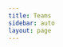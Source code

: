 ```yaml
---
title: Teams
sidebar: auto
layout: page
---
```


<script setup>
import {
  VPTeamPage,
  VPTeamPageTitle,
  VPTeamMembers
} from 'vitepress/theme'

const reddit = '<svg role="img" viewBox="0 0 24 24" xmlns="http://www.w3.org/2000/svg"><title>Reddit</title><path d="M12 0A12 12 0 0 0 0 12a12 12 0 0 0 12 12 12 12 0 0 0 12-12A12 12 0 0 0 12 0zm5.01 4.744c.688 0 1.25.561 1.25 1.249a1.25 1.25 0 0 1-2.498.056l-2.597-.547-.8 3.747c1.824.07 3.48.632 4.674 1.488.308-.309.73-.491 1.207-.491.968 0 1.754.786 1.754 1.754 0 .716-.435 1.333-1.01 1.614a3.111 3.111 0 0 1 .042.52c0 2.694-3.13 4.87-7.004 4.87-3.874 0-7.004-2.176-7.004-4.87 0-.183.015-.366.043-.534A1.748 1.748 0 0 1 4.028 12c0-.968.786-1.754 1.754-1.754.463 0 .898.196 1.207.49 1.207-.883 2.878-1.43 4.744-1.487l.885-4.182a.342.342 0 0 1 .14-.197.35.35 0 0 1 .238-.042l2.906.617a1.214 1.214 0 0 1 1.108-.701zM9.25 12C8.561 12 8 12.562 8 13.25c0 .687.561 1.248 1.25 1.248.687 0 1.248-.561 1.248-1.249 0-.688-.561-1.249-1.249-1.249zm5.5 0c-.687 0-1.248.561-1.248 1.25 0 .687.561 1.248 1.249 1.248.688 0 1.249-.561 1.249-1.249 0-.687-.562-1.249-1.25-1.249zm-5.466 3.99a.327.327 0 0 0-.231.094.33.33 0 0 0 0 .463c.842.842 2.484.913 2.961.913.477 0 2.105-.056 2.961-.913a.361.361 0 0 0 .029-.463.33.33 0 0 0-.464 0c-.547.533-1.684.73-2.512.73-.828 0-1.979-.196-2.512-.73a.326.326 0 0 0-.232-.095z"/></svg>'

const discord = '<svg role="img" viewBox="0 0 24 24" xmlns="http://www.w3.org/2000/svg"><title>Discord</title><path d="M20.317 4.3698a19.7913 19.7913 0 00-4.8851-1.5152.0741.0741 0 00-.0785.0371c-.211.3753-.4447.8648-.6083 1.2495-1.8447-.2762-3.68-.2762-5.4868 0-.1636-.3933-.4058-.8742-.6177-1.2495a.077.077 0 00-.0785-.037 19.7363 19.7363 0 00-4.8852 1.515.0699.0699 0 00-.0321.0277C.5334 9.0458-.319 13.5799.0992 18.0578a.0824.0824 0 00.0312.0561c2.0528 1.5076 4.0413 2.4228 5.9929 3.0294a.0777.0777 0 00.0842-.0276c.4616-.6304.8731-1.2952 1.226-1.9942a.076.076 0 00-.0416-.1057c-.6528-.2476-1.2743-.5495-1.8722-.8923a.077.077 0 01-.0076-.1277c.1258-.0943.2517-.1923.3718-.2914a.0743.0743 0 01.0776-.0105c3.9278 1.7933 8.18 1.7933 12.0614 0a.0739.0739 0 01.0785.0095c.1202.099.246.1981.3728.2924a.077.077 0 01-.0066.1276 12.2986 12.2986 0 01-1.873.8914.0766.0766 0 00-.0407.1067c.3604.698.7719 1.3628 1.225 1.9932a.076.076 0 00.0842.0286c1.961-.6067 3.9495-1.5219 6.0023-3.0294a.077.077 0 00.0313-.0552c.5004-5.177-.8382-9.6739-3.5485-13.6604a.061.061 0 00-.0312-.0286zM8.02 15.3312c-1.1825 0-2.1569-1.0857-2.1569-2.419 0-1.3332.9555-2.4189 2.157-2.4189 1.2108 0 2.1757 1.0952 2.1568 2.419 0 1.3332-.9555 2.4189-2.1569 2.4189zm7.9748 0c-1.1825 0-2.1569-1.0857-2.1569-2.419 0-1.3332.9554-2.4189 2.1569-2.4189 1.2108 0 2.1757 1.0952 2.1568 2.419 0 1.3332-.946 2.4189-2.1568 2.4189Z"/></svg>'

const askubuntu = '<svg fill="#000000" width="800px" height="800px" viewBox="0 0 24 24" role="img" xmlns="http://www.w3.org/2000/svg"><path d="M6.511 13a3.95 3.95 0 0 0-.505.035c-.178.023-.341.07-.489.143a1.07 1.07 0 0 0-.37.299c-.098.126-.147.294-.147.5 0 .383.121.65.364.8.242.148.571.223.988.223.25 0 .472-.006.665-.017.193-.012.354-.032.483-.063v-1.782a1.33 1.33 0 0 0-.37-.098 4.04 4.04 0 0 0-.619-.04zm12.774 2.77c-.171-.284-.37-.574-.593-.87a13.212 13.212 0 0 0-.703-.854 10.048 10.048 0 0 0-.746-.75 6.636 6.636 0 0 0-.722-.573v3.048h-1.137V6.506l1.137-.195v5.778l.649-.646c.236-.236.468-.475.696-.719.229-.244.445-.478.648-.701.204-.223.38-.42.526-.591h1.334c-.188.203-.392.426-.612.67-.22.244-.448.49-.685.737-.237.249-.475.497-.715.744l-.679.701c.244.188.503.419.777.695.273.276.541.575.807.896.265.321.515.646.752.976.236.329.436.635.6.92zm-5.754-.304c-.436.3-1.057.451-1.864.451-.563 0-1.003-.046-1.321-.14a6.652 6.652 0 0 1-.648-.214l.208-.974c.13.049.338.121.623.22.286.096.665.145 1.138.145.464 0 .809-.06 1.033-.183.224-.122.336-.317.336-.585a.775.775 0 0 0-.33-.658c-.22-.163-.583-.345-1.088-.549a15.22 15.22 0 0 1-.704-.299 2.464 2.464 0 0 1-.58-.359 1.582 1.582 0 0 1-.392-.5 1.597 1.597 0 0 1-.147-.719c0-.56.208-1.006.624-1.335.416-.33.983-.494 1.7-.494.179 0 .359.01.538.031.18.02.347.044.502.073a4.802 4.802 0 0 1 .684.177l-.208.975a2.941 2.941 0 0 0-.574-.201 3.75 3.75 0 0 0-.942-.104c-.318 0-.595.063-.832.189a.626.626 0 0 0-.355.591c0 .139.027.26.08.366a.848.848 0 0 0 .245.287c.11.085.246.164.41.237.162.074.358.15.587.232.3.114.57.226.807.335.236.11.438.238.605.384.167.146.296.323.385.53.09.208.135.462.135.763 0 .585-.218 1.028-.655 1.328zm-4.97.195-.41.068c-.175.028-.373.055-.594.079-.22.024-.458.046-.715.067-.256.02-.511.03-.764.03a4.19 4.19 0 0 1-.99-.11 2.221 2.221 0 0 1-.784-.347 1.595 1.595 0 0 1-.513-.628c-.122-.26-.184-.573-.184-.938 0-.35.071-.65.214-.903.143-.251.337-.455.582-.61a2.71 2.71 0 0 1 .856-.34 4.68 4.68 0 0 1 1.027-.11 4.132 4.132 0 0 1 .703.067 15.222 15.222 0 0 1 .458.091v-.317c0-.187-.02-.372-.06-.554a1.275 1.275 0 0 0-.22-.488 1.118 1.118 0 0 0-.435-.341c-.184-.086-.422-.129-.715-.129-.375 0-.704.027-.985.08a3.48 3.48 0 0 0-.63.164l-.134-.938c.147-.065.391-.128.734-.19.342-.06.713-.091 1.113-.091.456 0 .841.06 1.155.177.314.118.567.285.758.5.192.215.328.471.41.768.082.297.122.624.122.981zM24 11.961C24 5.356 18.627 0 12 0S0 5.356 0 11.961c0 6.607 5.373 11.963 12 11.963 2.177 0 4.217-.58 5.978-1.591L24 24l-1.512-6.226A11.878 11.878 0 0 0 24 11.961z"/></svg>'

const linux = '<svg role="img" viewBox="0 0 24 24" xmlns="http://www.w3.org/2000/svg"><title>Linux</title><path d="M12.504 0c-.155 0-.315.008-.48.021-4.226.333-3.105 4.807-3.17 6.298-.076 1.092-.3 1.953-1.05 3.02-.885 1.051-2.127 2.75-2.716 4.521-.278.832-.41 1.684-.287 2.489a.424.424 0 00-.11.135c-.26.268-.45.6-.663.839-.199.199-.485.267-.797.4-.313.136-.658.269-.864.68-.09.189-.136.394-.132.602 0 .199.027.4.055.536.058.399.116.728.04.97-.249.68-.28 1.145-.106 1.484.174.334.535.47.94.601.81.2 1.91.135 2.774.6.926.466 1.866.67 2.616.47.526-.116.97-.464 1.208-.946.587-.003 1.23-.269 2.26-.334.699-.058 1.574.267 2.577.2.025.134.063.198.114.333l.003.003c.391.778 1.113 1.132 1.884 1.071.771-.06 1.592-.536 2.257-1.306.631-.765 1.683-1.084 2.378-1.503.348-.199.629-.469.649-.853.023-.4-.2-.811-.714-1.376v-.097l-.003-.003c-.17-.2-.25-.535-.338-.926-.085-.401-.182-.786-.492-1.046h-.003c-.059-.054-.123-.067-.188-.135a.357.357 0 00-.19-.064c.431-1.278.264-2.55-.173-3.694-.533-1.41-1.465-2.638-2.175-3.483-.796-1.005-1.576-1.957-1.56-3.368.026-2.152.236-6.133-3.544-6.139zm.529 3.405h.013c.213 0 .396.062.584.198.19.135.33.332.438.533.105.259.158.459.166.724 0-.02.006-.04.006-.06v.105a.086.086 0 01-.004-.021l-.004-.024a1.807 1.807 0 01-.15.706.953.953 0 01-.213.335.71.71 0 00-.088-.042c-.104-.045-.198-.064-.284-.133a1.312 1.312 0 00-.22-.066c.05-.06.146-.133.183-.198.053-.128.082-.264.088-.402v-.02a1.21 1.21 0 00-.061-.4c-.045-.134-.101-.2-.183-.333-.084-.066-.167-.132-.267-.132h-.016c-.093 0-.176.03-.262.132a.8.8 0 00-.205.334 1.18 1.18 0 00-.09.4v.019c.002.089.008.179.02.267-.193-.067-.438-.135-.607-.202a1.635 1.635 0 01-.018-.2v-.02a1.772 1.772 0 01.15-.768c.082-.22.232-.406.43-.533a.985.985 0 01.594-.2zm-2.962.059h.036c.142 0 .27.048.399.135.146.129.264.288.344.465.09.199.14.4.153.667v.004c.007.134.006.2-.002.266v.08c-.03.007-.056.018-.083.024-.152.055-.274.135-.393.2.012-.09.013-.18.003-.267v-.015c-.012-.133-.04-.2-.082-.333a.613.613 0 00-.166-.267.248.248 0 00-.183-.064h-.021c-.071.006-.13.04-.186.132a.552.552 0 00-.12.27.944.944 0 00-.023.33v.015c.012.135.037.2.08.334.046.134.098.2.166.268.01.009.02.018.034.024-.07.057-.117.07-.176.136a.304.304 0 01-.131.068 2.62 2.62 0 01-.275-.402 1.772 1.772 0 01-.155-.667 1.759 1.759 0 01.08-.668 1.43 1.43 0 01.283-.535c.128-.133.26-.2.418-.2zm1.37 1.706c.332 0 .733.065 1.216.399.293.2.523.269 1.052.468h.003c.255.136.405.266.478.399v-.131a.571.571 0 01.016.47c-.123.31-.516.643-1.063.842v.002c-.268.135-.501.333-.775.465-.276.135-.588.292-1.012.267a1.139 1.139 0 01-.448-.067 3.566 3.566 0 01-.322-.198c-.195-.135-.363-.332-.612-.465v-.005h-.005c-.4-.246-.616-.512-.686-.71-.07-.268-.005-.47.193-.6.224-.135.38-.271.483-.336.104-.074.143-.102.176-.131h.002v-.003c.169-.202.436-.47.839-.601.139-.036.294-.065.466-.065zm2.8 2.142c.358 1.417 1.196 3.475 1.735 4.473.286.534.855 1.659 1.102 3.024.156-.005.33.018.513.064.646-1.671-.546-3.467-1.089-3.966-.22-.2-.232-.335-.123-.335.59.534 1.365 1.572 1.646 2.757.13.535.16 1.104.021 1.67.067.028.135.06.205.067 1.032.534 1.413.938 1.23 1.537v-.043c-.06-.003-.12 0-.18 0h-.016c.151-.467-.182-.825-1.065-1.224-.915-.4-1.646-.336-1.77.465-.008.043-.013.066-.018.135-.068.023-.139.053-.209.064-.43.268-.662.669-.793 1.187-.13.533-.17 1.156-.205 1.869v.003c-.02.334-.17.838-.319 1.35-1.5 1.072-3.58 1.538-5.348.334a2.645 2.645 0 00-.402-.533 1.45 1.45 0 00-.275-.333c.182 0 .338-.03.465-.067a.615.615 0 00.314-.334c.108-.267 0-.697-.345-1.163-.345-.467-.931-.995-1.788-1.521-.63-.4-.986-.87-1.15-1.396-.165-.534-.143-1.085-.015-1.645.245-1.07.873-2.11 1.274-2.763.107-.065.037.135-.408.974-.396.751-1.14 2.497-.122 3.854a8.123 8.123 0 01.647-2.876c.564-1.278 1.743-3.504 1.836-5.268.048.036.217.135.289.202.218.133.38.333.59.465.21.201.477.335.876.335.039.003.075.006.11.006.412 0 .73-.134.997-.268.29-.134.52-.334.74-.4h.005c.467-.135.835-.402 1.044-.7zm2.185 8.958c.037.6.343 1.245.882 1.377.588.134 1.434-.333 1.791-.765l.211-.01c.315-.007.577.01.847.268l.003.003c.208.199.305.53.391.876.085.4.154.78.409 1.066.486.527.645.906.636 1.14l.003-.007v.018l-.003-.012c-.015.262-.185.396-.498.595-.63.401-1.746.712-2.457 1.57-.618.737-1.37 1.14-2.036 1.191-.664.053-1.237-.2-1.574-.898l-.005-.003c-.21-.4-.12-1.025.056-1.69.176-.668.428-1.344.463-1.897.037-.714.076-1.335.195-1.814.12-.465.308-.797.641-.984l.045-.022zm-10.814.049h.01c.053 0 .105.005.157.014.376.055.706.333 1.023.752l.91 1.664.003.003c.243.533.754 1.064 1.189 1.637.434.598.77 1.131.729 1.57v.006c-.057.744-.48 1.148-1.125 1.294-.645.135-1.52.002-2.395-.464-.968-.536-2.118-.469-2.857-.602-.369-.066-.61-.2-.723-.4-.11-.2-.113-.602.123-1.23v-.004l.002-.003c.117-.334.03-.752-.027-1.118-.055-.401-.083-.71.043-.94.16-.334.396-.4.69-.533.294-.135.64-.202.915-.47h.002v-.002c.256-.268.445-.601.668-.838.19-.201.38-.336.663-.336zm7.159-9.074c-.435.201-.945.535-1.488.535-.542 0-.97-.267-1.28-.466-.154-.134-.28-.268-.373-.335-.164-.134-.144-.333-.074-.333.109.016.129.134.199.2.096.066.215.2.36.333.292.2.68.467 1.167.467.485 0 1.053-.267 1.398-.466.195-.135.445-.334.648-.467.156-.136.149-.267.279-.267.128.016.034.134-.147.332a8.097 8.097 0 01-.69.468zm-1.082-1.583V5.64c-.006-.02.013-.042.029-.05.074-.043.18-.027.26.004.063 0 .16.067.15.135-.006.049-.085.066-.135.066-.055 0-.092-.043-.141-.068-.052-.018-.146-.008-.163-.065zm-.551 0c-.02.058-.113.049-.166.066-.047.025-.086.068-.14.068-.05 0-.13-.02-.136-.068-.01-.066.088-.133.15-.133.08-.031.184-.047.259-.005.019.009.036.03.03.05v.02h.003z"/></svg>'

const team = [
  {
    avatar: 'https://i.redd.it/snoovatar/avatars/848a11be-f560-4be7-87ad-ace501703711.png',
    name: 'Dipan Nanda',
    title: 'Creator',
    links: [
      { icon: 'github', link: 'https://github.com/themagicalmammal' },
      { icon: { svg: reddit, }, link: 'https://www.reddit.com/user/themagicalmammal/'},
    ]
  },
  {
    avatar: 'https://discords.com/_next/image?url=https%3A%2F%2Fcdn.discordapp.com%2Favatars%2F517030935405920274%2F3f7573fa0262d7a3afc30ef55c953fd3.png&w=256&q=75',
    name: 'Ankit Methaniya',
    title: 'Algolia God',
    links: [
      { icon: 'github', link: 'https://github.com/garrixer05' },
      { icon: { svg: discord, }, link: 'https://discords.com/bio/p/Garrixer05'},
    ]
  },
  {
    avatar: 'https://i.redd.it/snoovatar/avatars/760d1fb5-dd5a-4de2-ab2c-e84e08e3ff0d.png',
    name: 'George Schuemann',
    title: 'Major Contributor',
    links: [
      { icon: 'github', link: 'https://github.com/GSchuemann' },
      { icon: { svg: reddit, }, link: 'https://www.reddit.com/user/GGG_246/'},
    ]
  }
]

const credits = [
  {
    avatar: 'https://winaero.com/blog/wp-content/uploads/2019/09/Chrome-Incognito-Mode-Icon-256.png',
    name: 'schykle',
    title: 'Contributor',
    links: [
      { icon: { svg: reddit, }, link: 'https://www.reddit.com/user/schykle'},
    ]
  },
  {
    avatar: 'https://styles.redditmedia.com/t5_134jwq/styles/profileIcon_qr65fm6aali51.jpg?width=256&height=256&crop=256:256,smart&v=enabled&s=82bab6fe0e4b437b3609a15c81fc27b8e05515ee',
    name: 'wsadES',
    title: 'Contributor',
    links: [
      { icon: { svg: reddit, }, link: 'https://www.reddit.com/user/wsades'},
    ]
  },
  {
    avatar: 'https://avatars.githubusercontent.com/u/25666761?v=4',
    name: 'tur1ngb0x',
    title: 'Contributor',
    links: [
      { icon: 'github' , link: 'https://github.com/tur1ngb0x'},
    ]
  },
  {
    avatar: 'https://i.redd.it/snoovatar/avatars/5ba7224f-7620-40ac-81d4-c69716f924e9.png',
    name: 'coolwyou',
    title: 'Contributor',
    links: [
      { icon: { svg: reddit, }, link: 'https://www.reddit.com/user/coolwyou'},
    ]
  },
  {
    avatar: 'https://i.stack.imgur.com/EQWv9.jpg?s=256&g=1',
    name: 'Pilot6',
    title: 'Ask Ubuntu',
    links: [
      { icon: { svg: askubuntu, }, link: 'https://askubuntu.com/users/167850/pilot6'},
    ]
  },
  {
    avatar: 'https://styles.redditmedia.com/t5_7sfx2/styles/profileIcon_p7fa2h72bv301.jpg?width=256&height=256&crop=256:256,smart&v=enabled&s=00d0ebf470c4aee708abf3265579d5a492f9f05c',
    name: 'spxak1',
    title: 'Contributor',
    links: [
      { icon: { svg: reddit, }, link: 'https://www.reddit.com/user/spxak1/'},
    ]
  },
  {
    avatar: 'https://i.redd.it/snoovatar/avatars/4c1586af-0b3d-40e9-991a-4ace9a558633.png',
    name: 'JawadAlkassim',
    title: 'Contributor',
    links: [
      { icon: { svg: reddit, }, link: 'https://www.reddit.com/user/JawadAlkassim/'},
    ]
  },
  {
    avatar: 'https://i.redd.it/snoovatar/avatars/d441723f-66c9-460c-928d-9d1a5758770c.png',
    name: 'arsfeld',
    title: 'Contributor',
    links: [
      { icon: { svg: reddit, }, link: 'https://www.reddit.com/user/arsfeld'},
    ]
  },
  {
    avatar: 'https://avatars.githubusercontent.com/u/24971970?v=4',
    name: 'lulzdoods',
    title: 'Contributor',
    links: [
      { icon: 'github', link: 'https://www.reddit.com/user/lulzdoods'},
    ]
  },
  {
    avatar: 'https://itsfoss.com/content/images/size/w300/format/webp/2022/12/Sagar-Sharma-new.jpg',
    name: 'sagar',
    title: 'Content Writer',
    links: [
      { icon: { svg: linux, }, link: 'https://itsfoss.com/author/sagar/'},
    ]
  },
  {
    avatar: 'https://bigl.es/content/images/2019/04/Les-linkedin.jpg',
    name: 'lespounder',
    title: 'Content Writer',
    links: [
      { icon: { svg: linux, }, link: 'https://bigl.es/author/les/'},
    ]
  },
  {
    avatar: 'https://www.kevin-custer.com/assets/static/author.7b0d364.c64c93cdc7d614fa259fd56e0e762425.jpg',
    name: 'kevincuster',
    title: 'Content Writer',
    links: [
      { icon: { svg: linux, }, link: 'https://www.kevin-custer.com'},
    ]
  },
  {
    avatar: 'https://www.redditstatic.com/avatars/defaults/v2/avatar_default_1.png',
    name: 'ObserverOfTime',
    title: 'Contributor',
    links: [
      { icon: 'github', link: 'https://github.com/ObserverOfTime'},
    ]
  },
  {
    avatar: 'https://www.redditstatic.com/avatars/defaults/v2/avatar_default_1.png',
    name: 'RiderExMachina',
    title: 'Contributor',
    links: [
      { icon: { svg: reddit, }, link: 'https://www.reddit.com/user/RiderExMachina'},
    ]
  },
  {
    avatar: 'https://styles.redditmedia.com/t5_2ni604/styles/profileIcon_deknwzcrscn81.png?width=256&height=256&crop=256:256,smart&v=enabled&s=8734ef92341e4090a598dce72950a6922a7a6261',
    name: '1ntr0v3rt3ch',
    title: 'Contributor',
    links: [
      { icon: { svg: reddit, }, link: 'https://www.reddit.com/user/1ntr0v3rt3ch'},
    ]
  },
  {
    avatar: 'https://winaero.com/blog/wp-content/uploads/2019/09/Chrome-Incognito-Mode-Icon-256.png',
    name: 'rbmorse',
    title: 'Contributor',
    links: [
      { icon: { svg: reddit, }, link: 'https://www.reddit.com/user/rbmorse/'},
    ]
  },
  {
    avatar: 'https://avatars.githubusercontent.com/u/47557035?v=4',
    name: 'abrgg',
    title: 'Contributor',
    links: [
      { icon: 'github', link: 'https://github.com/abrgg'},
    ]
  },
]
</script>

<VPTeamPage>
  <VPTeamPageTitle>
    <template #title>Team</template>
  </VPTeamPageTitle>
  <VPTeamMembers size="small" :members="team" />
  <VPTeamPageTitle>
    <template #title>Credits</template>
  </VPTeamPageTitle>
  <VPTeamMembers size="small" :members="credits" />
</VPTeamPage>
